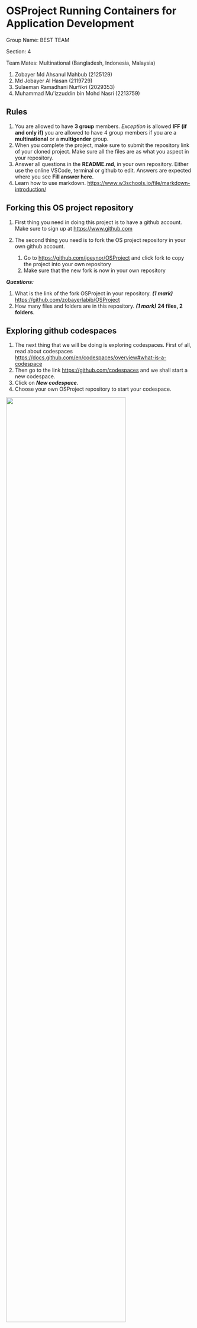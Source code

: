 # OSProject Running Containers for Application Development

Group Name: BEST TEAM

Section: 4

Team Mates: Multinational (Bangladesh, Indonesia, Malaysia)
1. Zobayer Md Ahsanul Mahbub (2125129)
2. Md Jobayer Al Hasan (2119729)
3. Sulaeman Ramadhani Nurfikri (2029353)
4. Muhammad Mu'izzuddin bin Mohd Nasri (2213759)

## Rules
1. You are allowed to have **3 group** members. *Exception* is allowed **IFF (if and only if)** you are allowed to have 4 group members if you are a **multinational** or a **multigender** group. 
2. When you complete the project, make sure to submit the repository link of your cloned project. Make sure all the files are as what you aspect in your repository. 
3. Answer all questions in the **README.md**, in your own repository. Either use the online VSCode, terminal or github to edit. Answers are expected where you see __Fill answer here__.
4. Learn how to use markdown. https://www.w3schools.io/file/markdown-introduction/

## Forking this OS project repository
1. First thing you need in doing this project is to have a github account. Make sure to sign up at https://www.github.com
2. The second thing you need is to fork the OS project repository in your own github account. 

    1. Go to https://github.com/joeynor/OSProject and click fork to copy the project into your own repository
    2. Make sure that the new fork is now in your own repository

***Questions:***

1. What is the link of the fork OSProject in your repository. ***(1 mark)*** https://github.com/zobayerlabib/OSProject
2. How many files and folders are in this repository. ***(1 mark)*** __24 files, 2 folders__.


## Exploring github codespaces

1. The next thing that we will be doing is exploring codespaces. First of all, read about codespaces https://docs.github.com/en/codespaces/overview#what-is-a-codespace
2. Then go to the link https://github.com/codespaces and we shall start a new codespace.  
3. Click on ***New codespace***.
4. Choose your own OSProject repository to start your codespace.

 <img src="./images/CreateCodespace.png" width="80%">

5. Once you have created you codespace, you will see the following. You might already be familiar with this, since it will look similar to VSCode. 

 <img src="./images/WebVScode.png" width="70%">

6. You will see the [README file](./README.md) file. One is a preview of how it looks like on the web, and the other is the editing view in markdown language. 
7. Edit the [README file](./README.md). Make sure you have your group details correct, ie, group name, section and team members along with their matric IDs. 
8. Once you have finish editing, click File->Save or ***ctrl-s*** to save it. 
9. After saving, you will notice an M or U next to your file. You will need to commit any changes, whenever you make changes so that it is uploaded to the github repository. 

 <img src="./images/SourceControlUI.png" width="70%">

10. Click on the source control, hint: its on the left side panel, and it will list down the files that have been modified or updated. Click on commit. It will then ask you "Would you like to stage all your changes and commit them directly?" Just say yes, and a new tab will appear. Type a message to log what you have done, and click on the check mark. 

 <img src="./images/CommittingUI.png" width="70%">

11. After that, sync the changes to the main repository. 
12. Make sure to commit and sync your files to the main repository, or else, your work will be lost since it is not saved into the main repository when you submit your project.

***Questions:***

1. What is default OS used to run the virtual environment for codespaces. ***(1 mark)***
   
    **Ubuntu**
2. What are the two options of ram, disk and vcpu configuration you can have in running codespaces . ***(1 mark)***
   
    **4 cores, 8 GB RAM, 32 GB disk
    8 cores, 16 GB RAM, 64 GB disk**
3. Why must we commit and sync our current work on source control? ***(1 mark)***
   
   ***Preserves Work History:*** Creates a record of changes, allowing us to track and revert to previous versions if needed.         
   ***Facilitates Collaboration:*** Ensures that changes are shared with teammates, preventing conflicts and allowing others to build on your work.
   ***Safeguards Against Data Loss:*** Protects work from being lost due to local system failures by storing it in a remote repository.
   
## Exploring the Terminal

1. Look at the TERMINAL tab. Explore and run commands according to the questions below. 
2. You can include your answers as images, or cut and paste the output here. If you are cutting and pasting your answers, wrap your answers in the codeblock clause in markdown. For example, if i run the command **whoami** the the output would look like the one below.
```bash
@joeynor ➜ /workspaces/OSProject (main) $ whoami 
codespace
```



***Questions:***

Look at the TERMINAL tab. Run the following commands and provide the output here. 

1. Run the command **pwd** . ***(1 mark)***
```bash
@zobayerlabib ➜ /workspaces/OSProject (main) $ pwd
/workspaces/OSProject
```
2. Run the command **cat /etc/passwd** . ***(1 mark)***
 ```bash
@zobayerlabib ➜ /workspaces/OSProject (main) $ cat /etc/passwd
root:x:0:0:root:/root:/bin/bash
daemon:x:1:1:daemon:/usr/sbin:/usr/sbin/nologin
bin:x:2:2:bin:/bin:/usr/sbin/nologin
sys:x:3:3:sys:/dev:/usr/sbin/nologin
sync:x:4:65534:sync:/bin:/bin/sync
games:x:5:60:games:/usr/games:/usr/sbin/nologin
man:x:6:12:man:/var/cache/man:/usr/sbin/nologin
lp:x:7:7:lp:/var/spool/lpd:/usr/sbin/nologin
mail:x:8:8:mail:/var/mail:/usr/sbin/nologin
news:x:9:9:news:/var/spool/news:/usr/sbin/nologin
uucp:x:10:10:uucp:/var/spool/uucp:/usr/sbin/nologin
proxy:x:13:13:proxy:/bin:/usr/sbin/nologin
www-data:x:33:33:www-data:/var/www:/usr/sbin/nologin
backup:x:34:34:backup:/var/backups:/usr/sbin/nologin
list:x:38:38:Mailing List Manager:/var/list:/usr/sbin/nologin
irc:x:39:39:ircd:/var/run/ircd:/usr/sbin/nologin
gnats:x:41:41:Gnats Bug-Reporting System (admin):/var/lib/gnats:/usr/sbin/nologin
nobody:x:65534:65534:nobody:/nonexistent:/usr/sbin/nologin
_apt:x:100:65534::/nonexistent:/usr/sbin/nologin
systemd-timesync:x:101:101:systemd Time Synchronization,,,:/run/systemd:/usr/sbin/nologin
systemd-network:x:102:103:systemd Network Management,,,:/run/systemd:/usr/sbin/nologin
systemd-resolve:x:103:104:systemd Resolver,,,:/run/systemd:/usr/sbin/nologin
messagebus:x:104:105::/nonexistent:/usr/sbin/nologin
codespace:x:1000:1000::/home/codespace:/bin/bash
sshd:x:105:65534::/run/sshd:/usr/sbin/nologin
```
3. Run the command **df** . ***(1 mark)***
```bash
@zobayerlabib ➜ /workspaces/OSProject (main) $ df
Filesystem     1K-blocks     Used Available Use% Mounted on
overlay         32847680 10381532  20772052  34% /
tmpfs              65536        0     65536   0% /dev
shm                65536        8     65528   1% /dev/shm
/dev/root       30298176 24047276   6234516  80% /vscode
/dev/loop3      32847680 10381532  20772052  34% /workspaces
/dev/sdb1       46127956      152  43752228   1% /tmp
```
4. Run the command **du** . ***(1 mark)***
```bash
@zobayerlabib ➜ /workspaces/OSProject (main) $ du
1972    ./images
8       ./.git/logs/refs/heads
12      ./.git/logs/refs/remotes/origin
16      ./.git/logs/refs/remotes
28      ./.git/logs/refs
36      ./.git/logs
4       ./.git/lfs/tmp
8       ./.git/lfs
8       ./.git/info
68      ./.git/hooks
8       ./.git/objects/fd
8       ./.git/objects/a3
8       ./.git/objects/71
8       ./.git/objects/f6
16      ./.git/objects/fa
20      ./.git/objects/14
12      ./.git/objects/3d
12      ./.git/objects/29
12      ./.git/objects/6e
12      ./.git/objects/13
8       ./.git/objects/b9
16      ./.git/objects/4a
12      ./.git/objects/72
12      ./.git/objects/74
16      ./.git/objects/70
12      ./.git/objects/2e
12      ./.git/objects/17
8       ./.git/objects/d8
8       ./.git/objects/c0
8       ./.git/objects/0a
4       ./.git/objects/info
12      ./.git/objects/e5
8       ./.git/objects/81
12      ./.git/objects/62
24      ./.git/objects/d2
8       ./.git/objects/e9
12      ./.git/objects/af
16      ./.git/objects/fb
8       ./.git/objects/f2
12      ./.git/objects/bf
8       ./.git/objects/96
8       ./.git/objects/1b
8       ./.git/objects/0d
8       ./.git/objects/b6
12      ./.git/objects/43
8       ./.git/objects/3a
8       ./.git/objects/61
12      ./.git/objects/28
8       ./.git/objects/b2
12      ./.git/objects/ff
8       ./.git/objects/83
8       ./.git/objects/e6
8       ./.git/objects/86
12      ./.git/objects/64
8       ./.git/objects/52
8       ./.git/objects/ab
8       ./.git/objects/d4
8       ./.git/objects/93
8       ./.git/objects/a4
8       ./.git/objects/0b
12      ./.git/objects/73
12      ./.git/objects/d9
8       ./.git/objects/18
8       ./.git/objects/c3
8       ./.git/objects/fe
8       ./.git/objects/4f
12      ./.git/objects/b5
8       ./.git/objects/58
8       ./.git/objects/2b
8       ./.git/objects/cb
12      ./.git/objects/1c
12      ./.git/objects/44
8       ./.git/objects/fc
8       ./.git/objects/a9
8       ./.git/objects/5e
8       ./.git/objects/f7
8       ./.git/objects/c6
8       ./.git/objects/7b
8       ./.git/objects/24
8       ./.git/objects/55
8       ./.git/objects/60
8       ./.git/objects/eb
8       ./.git/objects/91
8       ./.git/objects/49
8       ./.git/objects/3f
8       ./.git/objects/47
8       ./.git/objects/cd
1828    ./.git/objects/pack
8       ./.git/objects/20
8       ./.git/objects/a6
8       ./.git/objects/e7
8       ./.git/objects/41
12      ./.git/objects/4b
8       ./.git/objects/04
2640    ./.git/objects
8       ./.git/refs/heads
4       ./.git/refs/tags
12      ./.git/refs/remotes/origin
16      ./.git/refs/remotes
32      ./.git/refs
4       ./.git/branches
2832    ./.git
4828    .
```
5. Run the command **ls** . ***(1 mark)***
```bash
@zobayerlabib ➜ /workspaces/OSProject (main) $ ls
README.md  images
```
6. Run the command **ls -asl** . ***(1 mark)***
```bash
@zobayerlabib ➜ /workspaces/OSProject (main) $ ls -asl 
total 36
 4 drwxrwxrwx+ 4 codespace root  4096 Jun 27 19:00 .
 4 drwxr-xrwx+ 5 codespace root  4096 Jun 27 19:00 ..
 4 drwxrwxrwx+ 9 codespace root  4096 Jun 27 19:25 .git
20 -rw-rw-rw-  1 codespace root 17934 Jun 27 19:31 README.md
 4 drwxrwxrwx+ 2 codespace root  4096 Jun 27 19:00 images
```
7. Run the command **free -h** . ***(1 mark)*** <img src="./images/Q7free.png" width="80%">.
8. Run the command **cat /proc/cpuinfo** . ***(1 mark)***
```bash
@zobayerlabib ➜ /workspaces/OSProject (main) $ cat /proc/cpuinfo
processor       : 0
vendor_id       : AuthenticAMD
cpu family      : 25
model           : 1
model name      : AMD EPYC 7763 64-Core Processor
stepping        : 1
microcode       : 0xffffffff
cpu MHz         : 3018.348
cache size      : 512 KB
physical id     : 0
siblings        : 2
core id         : 0
cpu cores       : 1
apicid          : 0
initial apicid  : 0
fpu             : yes
fpu_exception   : yes
cpuid level     : 13
wp              : yes
flags           : fpu vme de pse tsc msr pae mce cx8 apic sep mtrr pge mca cmov pat pse36 clflush mmx fxsr sse sse2 ht syscall nx mmxext fxsr_opt pdpe1gb rdtscp lm constant_tsc rep_good nopl tsc_reliable nonstop_tsc cpuid extd_apicid aperfmperf pni pclmulqdq ssse3 fma cx16 pcid sse4_1 sse4_2 movbe popcnt aes xsave avx f16c rdrand hypervisor lahf_lm cmp_legacy svm cr8_legacy abm sse4a misalignsse 3dnowprefetch osvw topoext invpcid_single vmmcall fsgsbase bmi1 avx2 smep bmi2 erms invpcid rdseed adx smap clflushopt clwb sha_ni xsaveopt xsavec xgetbv1 xsaves clzero xsaveerptr rdpru arat npt nrip_save tsc_scale vmcb_clean flushbyasid decodeassists pausefilter pfthreshold v_vmsave_vmload umip vaes vpclmulqdq rdpid fsrm
bugs            : sysret_ss_attrs null_seg spectre_v1 spectre_v2 spec_store_bypass srso
bogomips        : 4890.85
TLB size        : 2560 4K pages
clflush size    : 64
cache_alignment : 64
address sizes   : 48 bits physical, 48 bits virtual
power management:

processor       : 1
vendor_id       : AuthenticAMD
cpu family      : 25
model           : 1
model name      : AMD EPYC 7763 64-Core Processor
stepping        : 1
microcode       : 0xffffffff
cpu MHz         : 3037.353
cache size      : 512 KB
physical id     : 0
siblings        : 2
core id         : 0
cpu cores       : 1
top - 20:43:16 up  2:27,  0 users,  load average: 0.09, 0.29, 0.21
Tasks:  23 total,   1 running,  22 sleeping,   0 stopped,   0 zombie
%Cpu(s):  2.7 us,  3.5 sy,  0.0 ni, 93.8 id,  0.0 wa,  0.0 hi,  0.0 si, 
MiB Mem :   7929.6 total,    303.8 free,   1594.4 used,   6031.3 buff/ca
MiB Swap:      0.0 total,      0.0 free,      0.0 used.   5951.0 avail M

    PID USER      PR  NI    VIRT    RES    SHR S  %CPU  %MEM     TIME+ 
   6540 codespa+  20   0   21.5g 355716  49792 S   1.3   4.4   1:19.81 
   3374 codespa+  20   0 1184932  65872  42368 S   0.7   0.8   0:04.53 
   2371 codespa+  20   0 1318612  94744  45312 S   0.3   1.2   0:11.06 
top - 20:46:04 up  2:30,  0 users,  load average: 0.08, 0.21, 0.19
Tasks:  23 total,   1 running,  22 sleeping,   0 stopped,   0 zombie
%Cpu(s):  3.5 us,  4.9 sy,  0.0 ni, 91.1 id,  0.3 wa,  0.0 hi,  0.2 si,  0.0 st
MiB Mem :   7929.6 total,    330.3 free,   1565.1 used,   6034.2 buff/cache
MiB Swap:      0.0 total,      0.0 free,      0.0 used.   5980.3 avail Mem 

    PID USER      PR  NI    VIRT    RES    SHR S  %CPU  %MEM     TIME+ COMMAND                                                     
   3374 codespa+  20   0 1186388  67240  42368 S   0.7   0.8   0:04.87 node                                                        
   6540 codespa+  20   0   21.5g 355972  49792 S   0.7   4.4   1:21.58 node                                                        
      1 codespa+  20   0    1136    640    640 S   0.0   0.0   0:00.21 docker-init                                                 
      7 codespa+  20   0    7236   1792   1792 S   0.0   0.0   0:00.01 sleep                                                       
     70 root      20   0   12196   3480   2560 S   0.0   0.0   0:00.00 sshd                                                        
    909 root      20   0 1983176  86316  52736 S   0.0   1.1   0:01.02 dockerd                                                     
    916 root      20   0 1798832  44152  30848 S   0.0   0.5   0:02.11 containerd                                                  
   1663 codespa+  20   0    2616   1408   1408 S   0.0   0.0   0:00.01 sh                                                          
   1704 root      20   0    2616   1536   1536 S   0.0   0.0   0:00.00 sh                                                          
   2324 codespa+  20   0    2624   1664   1664 S   0.0   0.0   0:00.01 sh                                                          
   2371 codespa+  20   0 1319124  95712  45312 S   0.0   1.2   0:11.30 node                                                        
   2650 codespa+  20   0 1240308  54996  41344 S   0.0   0.7   0:00.60 node                                                        
   4333 codespa+  20   0    2616   1408   1408 S   0.0   0.0   0:00.00 sh                                                          
   4377 root      20   0    2616   1664   1664 S   0.0   0.0   0:00.00 sh                                                          
   4590 codespa+  20   0   16632  11392   3200 S   0.0   0.1   0:00.19 bash                                                        
   6285 codespa+  20   0    2616   1536   1536 S   0.0   0.0   0:00.00 sh                                                          
   6317 root      20   0    2616   1536   1536 S   0.0   0.0   0:00.00 sh                                                          
   6557 codespa+  20   0 1240564  57352  41216 S   0.0   0.7   0:00.56 node                                                        
   6589 codespa+  20   0 1010584  72396  40704 S   0.0   0.9   0:02.35 node                                                        
   6680 codespa+  20   0    2616   1536   1536 S   0.0   0.0   0:00.00 sh                                                          
   6724 root      20   0    2616   1536   1536 S   0.0   0.0   0:00.00 sh                                                          
  15925 codespa+  20   0  994792  54604  40192 S   0.0   0.7   0:00.28 node                                                        
  45900 codespa+  20   0   10892   3712   3200 R   0.0   0.0   0:00.03 top 
```
9. Run the command **top** and type **q** to quit. ***(1 mark)*** <img src="./images/Q9top.png" width="80%">.
10. Run the command **uname -a**. ***(1 mark)*** <img src="./images/Q10uname.png" width="80%">.
11. What is the available free memory in the system. ***(1 mark)*** __330.3 MiB__.
12. What is the available disk space mounted on /workspace. ***(1 mark)*** __20,772,052 KiB__.
13. Name the version and hardware architecture of the linux Virtual environment. ***(1 mark)*** __Linux 64-bit, AMD EPYC 7763 64-Core Processor__.
14. What is the difference between **ls** vs **ls -asl**. ***(1 mark)*** __ls: Lists files and directories.
ls -asl: Lists files and directories with detailed information including file size, permissions, and other attributes.__.
15. What is the TLB size of the Virtual CPU. ***(1 mark)*** __2560 4K pages__.
16. What is the CPU speed of the Virtual CPU. ***(1 mark)*** __3018.348 MHz__.
17. What is the top running process that consumes the most CPU cycles. ***(1 mark)*** __'node' with PID 6540__.

## Running your own container instance.

1. At the terminal, run a linux instance. By typing the following command. 
```
docker pull debian
docker run --detach -it debian
```
 ```bash
@ybdhani ➜ /workspaces/OSProject (main) $ docker pull debian
Using default tag: latest
donlatest: Pulling from library/debian
fea1432adf09: Pull complete 
Digest: sha256:a92ed51e0996d8e9de041ca05ce623d2c491444df6a535a566dabd5cb8336946
Status: Downloaded newer image for debian:latest
docker.io/library/debian:latest

48d2852ef4769327ac86ae36234a9ea84a9208727602bb07fc4c8d4f993d6996
```

2. This will run the debian container. To check if the debian container is running, type
```bash
@joeynor ➜ /workspaces/OSProject (main) $ docker ps -a
CONTAINER ID   IMAGE     COMMAND   CREATED         STATUS         PORTS     NAMES
f65be1987f84   debian    "bash"    4 minutes ago   Up 4 minutes             romantic_jackson
```

```bash
CONTAINER ID   IMAGE     COMMAND   CREATED          STATUS          PORTS     NAMES
48d2852ef476   debian    "bash"    35 seconds ago   Up 34 seconds             interesting_golick
```
3. Keep note of the name used by your container, this is usually given random names unless you specify your own name. Now run a bash command on the container. Make sure you use the name of your container instead of the one shown here. 
```bash
docker exec -i -t romantic_jackson /bin/bash
```
```bash
@ybdhani ➜ /workspaces/OSProject (main) $ docker exec -i -t interesting_golick  /bin/bash
```
4. Create a file on the container. First you must make sure you are in the bash command prompt of the container. The container is new, and does not have any software other than the debian OS. To create a new file, you will need an editor installed. In the bash shell of the container, run the package manager apt-get to install nano text editor. 

```bash
root@f65be1987f84:~# apt-get update      

root@f65be1987f84:~# apt-get install nano

root@f65be1987f84:~# cd /root

root@f65be1987f84:~# nano helloworld.txt
```

5. Edit your helloworld.txt, create your messsage and save by typing ctrl-X. Once saved, explore using the container to see where the file is located. Then exit the shell, by typing **exit**.
root@48d2852ef476:~# ls
helloworld.txt
root@48d2852ef476:~# ls -1 
helloworld.txt
root@48d2852ef476:~# pwd
/root
root@48d2852ef476:~# 

6. Stop the container and run **docker ps -a**, and restart the container again. Is your file in the container still available?
```bash 
@joeynor ➜ /workspaces/OSProject (main) $ docker stop romantic_jackson

@joeynor ➜ /workspaces/OSProject (main) $ docker ps -a
CONTAINER ID   IMAGE     COMMAND   CREATED          STATUS                        PORTS     NAMES
f65be1987f84   debian    "bash"    19 minutes ago   Exited (137) 18 seconds ago             romantic_jackson

@joeynor ➜ /workspaces/OSProject (main) $ docker restart romantic_jackson
```

7. Stop the container and delete the container. What happened to your helloworld.txt?

```bash 
@joeynor ➜ /workspaces/OSProject (main) $ docker stop romantic_jackson

@joeynor ➜ /workspaces/OSProject (main) $ docker ps -a
CONTAINER ID   IMAGE     COMMAND   CREATED          STATUS                        PORTS     NAMES
f65be1987f84   debian    "bash"    19 minutes ago   Exited (137) 18 seconds ago             romantic_jackson

@joeynor ➜ /workspaces/OSProject (main) $ docker rm romantic_jackson
```
```bash
@ybdhani ➜ /workspaces/OSProject (main) $ docker ps -a
CONTAINER ID   IMAGE     COMMAND   CREATED         STATUS         PORTS     NAMES
48d2852ef476   debian    "bash"    7 minutes ago   Up 6 minutes             interesting_golick
@ybdhani ➜ /workspaces/OSProject (main) $ docker stop interesting_golick

docker ps-ainteresting_golick
@ybdhani ➜ /workspaces/OSProject (main) $ 
@ybdhani ➜ /workspaces/OSProject (main) $ docker ps -a
CONTAINER ID   IMAGE     COMMAND   CREATED         STATUS                       PORTS     NAMES
48d2852ef476   debian    "bash"    7 minutes ago   Exited (137) 5 seconds ago             interesting_golick
@ybdhani ➜ /workspaces/OSProject (main) $ docker rm interesting_golick
interesting_golick
@ybdhani ➜ /workspaces/OSProject (main) $ docker ps -a
CONTAINER ID   IMAGE     COMMAND   CREATED   STATUS    PORTS     NAMES
@ybdhani ➜ /workspaces/OSProject (main) $ docker run -it --name new_container debian
root@24d8d901d2cc:/# 
root@24d8d901d2cc:/# exit
exit
@ybdhani ➜ /workspaces/OSProject (main) $ root@new_container:/# ls -l /root/helloworld.txt
bash: root@new_container:/#: No such file or directory
```
***Questions:***

1. Are files in the container persistent. Why not?. ***(1 mark)*** __No, files in the container are not persistent because the container's filesystem is temporary and gets deleted when the container is removed. To keep files, use Docker volumes.

__.
2. Can we run two, or three instances of debian linux? . ***(1 mark)*** __Yes, you can run multiple instances of Debian Linux using Docker. Each instance runs in its own container.__.

## Running your own container with persistent storage

1. In the previous experiment, you might have notice that containers are not persistent. To make storage persistent, you will need to mount them. 
At the terminal, create a new directory called **myroot**, and run a instance of debian linux and mount myroot to the container. Find out the exact path of my root, and mount it as the root folder in the debian container. 
2. Create a file in /root on the container, the files should also appear in myroot of your host VM.

```bash 
@joeynor ➜ /workspaces/OSProject (main) $ mkdir myroot
@joeynor ➜ /workspaces/OSProject (main) $ cd myroot/
@joeynor ➜ /workspaces/OSProject/myroot (main) $ pwd
/workspaces/OSProject/myroot

@joeynor ➜ /workspaces/OSProject/myroot (main) $ docker run --detach -it -v /workspaces/OSProject/myroot:/root debian
```

***Questions:***

1. Check the permission of the files created in myroot, what user and group is the files created in docker container on the host virtual machine? . ***(2 mark)*** The files created in the Docker container on the host virtual machine will typically have the user and group set to root. You can confirm this by running ls -l myroot on the host machine after creating the file in the container.

2. Can you change the permission of the files to user codespace.  You will need this to be able to commit and get points for this question. ***(2 mark)***
```bash
//use sudo and chown
sudo chown -R codespace:codespace myroot

```
   - Yes, you can change the permission of the files to user `codespace` using the `chown` command. Run the following command to change the ownership of the files in the `myroot` directory:

   ```bash
   sudo chown -R codespace:codespace myroot
   ```

### Steps to Verify and Change Permissions:

1. **Verify Permissions:**
   - After creating a file in the `/root` directory of the Debian container, we need to check the permissions on the host machine: 
     ```bash
     @jobayer9999 ➜ /workspaces/OSProject (main) $ ls -l myroot
     ```
   - then we will see something like:
     ```bash
     -rw-r--r-- 1 root root 0 Jul  1 12:07 myfile
     ```

2. **Change Permissions:**
   - Change the owner of the files to `codespace`:
     ```bash
     @jobayer9999 ➜ /workspaces/OSProject (main) $ sudo chown -R codespace:codespace myroot
     ```
   - Verify the change:
     ```bash
     @jobayer9999 ➜ /workspaces/OSProject (main) $ ls -l myroot
     ```
   - Then we should now see:
     ```bash
     -rw-r--r-- 1 codespace codespace 0 Jul  1 12:08 myfile
     ```

By following these steps, you ensure that the files created in the Docker container are accessible and manageable from the host machine under the `codespace` user.

## You are on your own, create your own static webpage

1. Create a directory called webpage in your host machine
2. Inside the directory, create a page index.html, with any content you would like
3. Then, run the apache webserver and mount the webpage directory to it. Hint:
```bash
## the -p 8080:80 flag points the host port 8080 to the container port 80

docker run --detach -v /workspaces/OSProject/webpage:/usr/local/apache2/htdocs/ -p 8080:80 httpd
```

4. If it works, codespace will trigger a port assignment and provide a URL for you to access your webpage like the one below.

 <img src="./images/websitelink.png" width="70%">


5. You can also see the Port in the **PORTS** tab, next to the terminal tab.

6. You can then access your website by adding an index.html towards the end of your url link, like the one below. 

 <img src="./images/helloworldweb.png" width="70%">

***Questions:***

1. What is the permission of folder /usr/local/apache/htdocs and what user and group owns the folder? . ***(2 mark)*** __Permissions: drwxr-xr-x, User: root, Group: root__.
2. What port is the apache web server running. ***(1 mark)*** __Port 80__.
The Apache web server is running on port 80 inside the container, as specified in the docker run command.
3. What port is open for http protocol on the host machine? ***(1 mark)*** __Port 8080__.
The host machine is using port 8080, as specified by the -p 8080:80 flag in the docker run command. This maps port 8080 on the host to port 80 in the container.

## Create SUB Networks

1. In docker, you can create your own private networks where you can run multiple services, in this part, we will create two networks, one called bluenet and the other is rednet
2. Run the docker create network to create you networks like the ones below
```bash
## STEP 1:
## Create Networks ##
docker network create bluenet
docker network create rednet`

## STEP 2: (automatically running)
## Create (1) Container in background called "c1" running busybox image ##
docker run -itd --net bluenet --name c1 busybox sh
docker run -itd --net rednet --name c2 busybox sh
```
***Questions:***

1. Describe what is busybox and what is command switch **--name** is for? . ***(2 mark)*** __BusyBox is a software suite that provides a collection of Unix utilities in a single small executable file. BusyBox id designed for environments with limited resources. The --name command switch in BusyBox is used with various applets to specify a name or identifier. For example, --name can be used to specify to add username in the adduser applet__.
2. Explore the network using the command ```docker network ls```, show the output of your terminal. ***(1 mark)*** ```bash @zobayerlabib ➜ /workspaces/OSProject (main) $ docker network ls
NETWORK ID     NAME      DRIVER    SCOPE
a6b340588c01   bluenet   bridge    local
f0eb7b3edbad   bridge    bridge    local
96414863b802   host      host      local
58ef81924754   none      null      local
7be6f9f0f4e9   rednet    bridge    local```
3. Using ```docker inspect c1``` and ```docker inspect c2``` inscpect the two network. What is the gateway of bluenet and rednet.? ***(1 mark)*** __From the output of docker inspect c1, the gateway for bluenet is:"Gateway": "172.18.0.1".  From the output of docker inspect c2, the gateway for rednet is:"Gateway": "172.19.0.1"__.
4. What is the network address for the running container c1 and c2? ***(1 mark)*** __The network address for the running container c1:"IPAddress": "172.18.0.2" and the network address for the running container c2:"IPAddress": "172.19.0.2"__.
5. Using the command ```docker exec c1 ping c2```, which basically tries to do a ping from container c1 to c2. Are you able to ping? Show your output . ***(1 mark)*** No. I failed to pin```bash @zobayerlabib ➜ /workspaces/OSProject (main) $ docker exec c1 ping c2
ping: bad address 'c2'```
## Bridging two SUB Networks
1. Let's try this again by creating a network to bridge the two containers in the two subnetworks
```
docker network create bridgenet
docker network connect bridgenet c1
docker network connect bridgenet c2
docker exec c1 ping c2
```
***Questions:***

1. Are you able to ping? Show your output . ***(1 mark)*** ```@zobayerlabib ➜ /workspaces/OSProject (main) $ docker exec c1 ping c2
PING c2 (172.20.0.3): 56 data bytes
64 bytes from 172.20.0.3: seq=0 ttl=64 time=0.131 ms
64 bytes from 172.20.0.3: seq=1 ttl=64 time=0.075 ms
64 bytes from 172.20.0.3: seq=2 ttl=64 time=0.073 ms
64 bytes from 172.20.0.3: seq=3 ttl=64 time=0.075 ms
64 bytes from 172.20.0.3: seq=4 ttl=64 time=0.077 ms
64 bytes from 172.20.0.3: seq=5 ttl=64 time=0.066 ms
64 bytes from 172.20.0.3: seq=6 ttl=64 time=0.086 ms
64 bytes from 172.20.0.3: seq=7 ttl=64 time=0.073 ms```
2. What is different from the previous ping in the section above? ***(1 mark)*** __after bridging the networks, the ping is successful as both containers are now connected through bridgenet__.

## Intermediate Level (10 marks bonus)

### Node.js and MySQL in Docker Containers

This guide will help you set up a simple Node.js website that retrieves a random row from a MySQL database. Both the MySQL server and the Node.js server will run in separate Docker containers on two separate networks. Your job is to make it work by making the two containers in two separate network bridged together.

#### Step 1: Set Up the Docker Network

Create a Docker network to for the two containers.
For mysql, call it **mysqlnet** for nodejs call it **nodejsnet** .

#### Step 2: Set Up the MySQL Container

Run a MySQL container on the created network.

```sh
docker run --name mysql-container --network mysqlnet -e MYSQL_ROOT_PASSWORD=rootpassword -e MYSQL_DATABASE=mydatabase -e MYSQL_USER=myuser -e MYSQL_PASSWORD=mypassword -d mysql:latest
```

#### Step 3: Set Up the Node.js Container

1. **Create a directory for your Node.js application and initialize it.**

    ```sh
    mkdir nodejs-app
    cd nodejs-app
    npm init -y
    npm install express mysql
    ```

2. **Create a file named `index.js` with the following content:**

    ```js
    const express = require('express');
    const mysql = require('mysql');

    const app = express();
    const port = 3000;

    // Create a MySQL connection
    const connection = mysql.createConnection({
      host: 'mysql-container',
      user: 'myuser',
      password: 'mypassword',
      database: 'mydatabase'
    });

    // Connect to MySQL
    connection.connect((err) => {
      if (err) {
        console.error('Error connecting to MySQL:', err);
        return;
      }
      console.log('Connected to MySQL');
    });

    // Define a route to get a random row
    app.get('/random', (req, res) => {
      const query = 'SELECT * FROM mytable ORDER BY RAND() LIMIT 1';
      connection.query(query, (err, results) => {
        if (err) {
          console.error('Error executing query:', err);
          res.status(500).send('Server Error');
          return;
        }
        res.json(results[0]);
      });
    });

    // Start the server
    app.listen(port, () => {
      console.log(`Server running at http://localhost:${port}`);
    });
    ```

3. **Create a Dockerfile for the Node.js application:**

    ```Dockerfile
    # Use the official Node.js image
    FROM node:14

    # Create and change to the app directory
    WORKDIR /usr/src/app

    # Copy application dependency manifests to the container image
    COPY package*.json ./

    # Install production dependencies
    RUN npm install

    # Copy local code to the container image
    COPY . .

    # Run the web service on container startup
    CMD [ "node", "index.js" ]
    ```

#### Step 4: Build and Run the Node.js Container

1. **Build the Docker image for the Node.js application.**

    ```sh
    docker build -t nodejs-app .
    ```

2. **Run the Node.js container on the same network as the MySQL container.**

    ```sh
    docker run --name nodejs-container --network nodejsnet -p 3000:3000 -d nodejs-app
    ```

#### Step 5: Test the Setup

You can now test the setup by accessing the Node.js application in your browser or using a tool like `curl`:

```sh
curl http://localhost:3000/random
```

#### Step 6: Ensure `mytable` is Populated

Make sure you have created the `mytable` table and populated it with some data in your MySQL database for the above steps to work correctly.

You can use the following SQL commands to create and populate the table (run these commands in the MySQL container):

```sql
CREATE TABLE mytable (
  id INT AUTO_INCREMENT PRIMARY KEY,
  name VARCHAR(255) NOT NULL,
  value VARCHAR(255) NOT NULL
);

INSERT INTO mytable (name, value) VALUES ('example1', 'value1'), ('example2', 'value2'), ('example3', 'value3');
```

### Summary

You have now set up a Node.js application in a Docker container on nodejsnet netowrk and a MySQL database in another Docker container on mysqlnet network. Now bridge the two network together.

***Questions:***

1. What is the output of step 5 above, explain the error? ***(1 mark)*** __Error: getaddrinfo ENOTFOUND mysql-container__. Node.js can't reach the MySQL service due to the seperate network configurations
2. Show the instruction needed to make this work. ***(1 mark)***
 To resolve the error and make the setup work, ensure the following:

a. **Check if both containers are running:**
   ```sh
   docker ps
   ```

   You should see both the Node.js container and the MySQL container running.

b. **Verify network connectivity between containers:**
   Ensure that the Node.js container is on the same network as the MySQL container. If they are on different networks, connect them using a common network.

   ```sh
   docker network create mynetwork
   docker network connect mynetwork mysql-container
   docker network connect mynetwork nodejs-container
   ```

c. **Check Node.js application logs:**
   ```sh
   docker logs nodejs-container
   ```

   Look for any errors in the application logs that might indicate why the server is not running.

d. **Ensure the MySQL table is created and populated:**
   Run the following SQL commands in the MySQL container to create and populate the `mytable` table:

   ```sql
   CREATE TABLE mytable (
     id INT AUTO_INCREMENT PRIMARY KEY,
     name VARCHAR(255) NOT NULL,
     value VARCHAR(255) NOT NULL
   );

   INSERT INTO mytable (name, value) VALUES ('example1', 'value1'), ('example2', 'value2'), ('example3', 'value3');
   ```

e. **Update the Node.js application to connect to the correct MySQL host:**
   Ensure that the Node.js application is configured to connect to the MySQL database using the correct host (usually the name of the MySQL container or the network alias).

f. **Restart the Node.js container:**
   ```sh
   docker restart nodejs-container
   ```

By following these instructions, you should be able to resolve the connectivity issues and successfully access the Node.js application running inside the Docker container.



## What to submit

1. Make sure to commit all changes on your source control, and make sure your source control is sync to the repository. 
2. Check your repository link, to see if all the files and answers are included in the repository. 
3. Submit through italeem, by providing the link to your repository.
4. Due by ***AS STATED IN ITALEEM SYSTEM***
